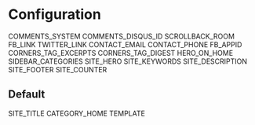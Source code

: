 Configuration 
=============
COMMENTS_SYSTEM
COMMENTS_DISQUS_ID
SCROLLBACK_ROOM
FB_LINK
TWITTER_LINK
CONTACT_EMAIL
CONTACT_PHONE
FB_APPID
CORNERS_TAG_EXCERPTS 
CORNERS_TAG_DIGEST
HERO_ON_HOME
SIDEBAR_CATEGORIES
SITE_HERO
SITE_KEYWORDS
SITE_DESCRIPTION
SITE_FOOTER
SITE_COUNTER

Default
-------
SITE_TITLE
CATEGORY_HOME
TEMPLATE